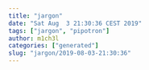 ```yaml
---
title: "jargon"
date: "Sat Aug  3 21:30:36 CEST 2019"
tags: ["jargon", "pipotron"]
author: m1ch3l
categories: ["generated"]
slug: "jargon/2019-08-03-21:30:36"
---
```



